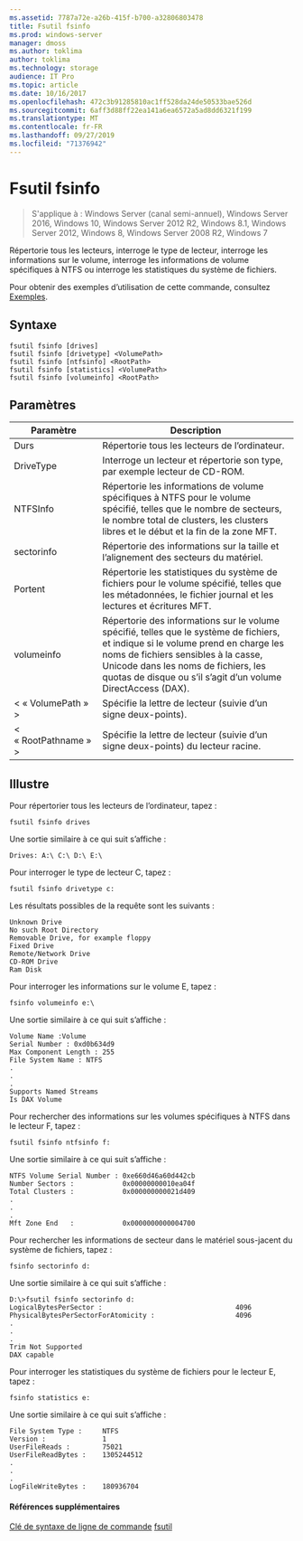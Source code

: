 ```yaml
---
ms.assetid: 7787a72e-a26b-415f-b700-a32806803478
title: Fsutil fsinfo
ms.prod: windows-server
manager: dmoss
ms.author: toklima
author: toklima
ms.technology: storage
audience: IT Pro
ms.topic: article
ms.date: 10/16/2017
ms.openlocfilehash: 472c3b91285810ac1ff528da24de50533bae526d
ms.sourcegitcommit: 6aff3d88ff22ea141a6ea6572a5ad8dd6321f199
ms.translationtype: MT
ms.contentlocale: fr-FR
ms.lasthandoff: 09/27/2019
ms.locfileid: "71376942"
---
```

# <a name="fsutil-fsinfo"></a>Fsutil fsinfo
>S'applique à : Windows Server (canal semi-annuel), Windows Server 2016, Windows 10, Windows Server 2012 R2, Windows 8.1, Windows Server 2012, Windows 8, Windows Server 2008 R2, Windows 7

Répertorie tous les lecteurs, interroge le type de lecteur, interroge les informations sur le volume, interroge les informations de volume spécifiques à NTFS ou interroge les statistiques du système de fichiers.

Pour obtenir des exemples d’utilisation de cette commande, consultez [Exemples](#BKMK_examples).

## <a name="syntax"></a>Syntaxe

```
fsutil fsinfo [drives]
fsutil fsinfo [drivetype] <VolumePath>
fsutil fsinfo [ntfsinfo] <RootPath>
fsutil fsinfo [statistics] <VolumePath>
fsutil fsinfo [volumeinfo] <RootPath>
```

## <a name="parameters"></a>Paramètres

|Paramètre|Description|
|-------------|---------------|
|Durs|Répertorie tous les lecteurs de l’ordinateur.|
|DriveType|Interroge un lecteur et répertorie son type, par exemple lecteur de CD-ROM.|
|NTFSInfo|Répertorie les informations de volume spécifiques à NTFS pour le volume spécifié, telles que le nombre de secteurs, le nombre total de clusters, les clusters libres et le début et la fin de la zone MFT.|
|sectorinfo|Répertorie des informations sur la taille et l’alignement des secteurs du matériel.|
|Portent|Répertorie les statistiques du système de fichiers pour le volume spécifié, telles que les métadonnées, le fichier journal et les lectures et écritures MFT.|
|volumeinfo|Répertorie des informations sur le volume spécifié, telles que le système de fichiers, et indique si le volume prend en charge les noms de fichiers sensibles à la casse, Unicode dans les noms de fichiers, les quotas de disque ou s’il s’agit d’un volume DirectAccess (DAX).|
|< « VolumePath » >|Spécifie la lettre de lecteur (suivie d’un signe deux-points).|
|< « RootPathname » >|Spécifie la lettre de lecteur (suivie d’un signe deux-points) du lecteur racine.|

## <a name="BKMK_examples"></a>Illustre
Pour répertorier tous les lecteurs de l’ordinateur, tapez :

```
fsutil fsinfo drives
```

Une sortie similaire à ce qui suit s’affiche :

```
Drives: A:\ C:\ D:\ E:\       
```

Pour interroger le type de lecteur C, tapez :

```
fsutil fsinfo drivetype c:
```

Les résultats possibles de la requête sont les suivants :

```
Unknown Drive
No such Root Directory
Removable Drive, for example floppy
Fixed Drive
Remote/Network Drive
CD-ROM Drive
Ram Disk
```

Pour interroger les informations sur le volume E, tapez :

```
fsinfo volumeinfo e:\
```

Une sortie similaire à ce qui suit s’affiche :

```
Volume Name :Volume
Serial Number : 0xd0b634d9
Max Component Length : 255
File System Name : NTFS
.
.
.
Supports Named Streams
Is DAX Volume
```

Pour rechercher des informations sur les volumes spécifiques à NTFS dans le lecteur F, tapez :

```
fsutil fsinfo ntfsinfo f:
```

Une sortie similaire à ce qui suit s’affiche :

```
NTFS Volume Serial Number : 0xe660d46a60d442cb
Number Sectors :            0x00000000010ea04f
Total Clusters :            0x000000000021d409
.
.
.
Mft Zone End   :            0x0000000000004700       
```

Pour rechercher les informations de secteur dans le matériel sous-jacent du système de fichiers, tapez :

```
fsinfo sectorinfo d:
```

Une sortie similaire à ce qui suit s’affiche :

```
D:\>fsutil fsinfo sectorinfo d:
LogicalBytesPerSector :                                 4096
PhysicalBytesPerSectorForAtomicity :                    4096
.
.
.
Trim Not Supported
DAX capable
```

Pour interroger les statistiques du système de fichiers pour le lecteur E, tapez :

```
fsinfo statistics e:
```

Une sortie similaire à ce qui suit s’affiche :

```
File System Type :     NTFS
Version :              1
UserFileReads :        75021
UserFileReadBytes :    1305244512
.
.
.
LogFileWriteBytes :    180936704       
```

#### <a name="additional-references"></a>Références supplémentaires
[Clé de syntaxe de ligne de commande](Command-Line-Syntax-Key.md)
[fsutil](Fsutil.md)


